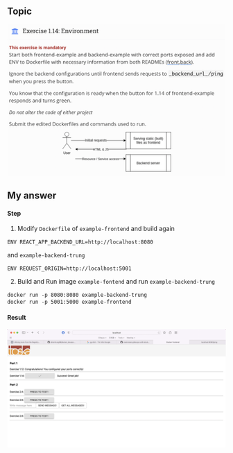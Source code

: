 ## Topic 
![Topic_1_14](../public/part_1/image/Topic_1_14.png) 

## My answer
#### Step
1. Modify `Dockerfile` of `example-frontend` and build again
```
ENV REACT_APP_BACKEND_URL=http://localhost:8080
```
and `example-backend-trung`
```
ENV REQUEST_ORIGIN=http://localhost:5001
```
2. Build and Run image `example-fontend` and run `example-backend-trung`
```
docker run -p 8080:8080 example-backend-trung
docker run -p 5001:5000 example-frontend
```
#### Result
![Answer_1_14](../public/part_1/image/Answer_1_14.png)

